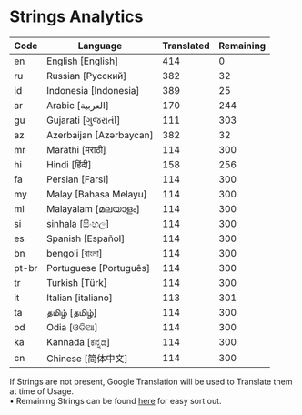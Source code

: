 # Strings Analytics


| Code | Language | Translated | Remaining |
|----|-------|-------|---|
| en | English [English] | 414 | 0 |
| ru | Russian [Русский] | 382 | 32 |
| id | Indonesia [Indonesia] | 389 | 25 |
| ar | Arabic [العربية] | 170 | 244 |
| gu | Gujarati [ગુજરાતી] | 111 | 303 |
| az | Azerbaijan [Azərbaycan] | 382 | 32 |
| mr | Marathi [मराठी] | 114 | 300 |
| hi | Hindi [हिंदी] | 158 | 256 |
| fa | Persian [Farsi] | 114 | 300 |
| my | Malay [Bahasa Melayu] | 114 | 300 |
| ml | Malayalam [മലയാളം] | 114 | 300 |
| si | sinhala [සිංහල] | 114 | 300 |
| es | Spanish [Español] | 114 | 300 |
| bn | bengoli [বাংলা] | 114 | 300 |
| pt-br | Portuguese [Português] | 114 | 300 |
| tr | Turkish [Türk] | 114 | 300 |
| it | Italian [italiano] | 113 | 301 |
| ta | தமிழ் [தமிழ்] | 114 | 300 |
| od | Odia [ଓଡିଆ] | 114 | 300 |
| ka | Kannada [ಕನ್ನಡ] | 114 | 300 |
| cn | Chinese [简体中文] | 114 | 300 |


If Strings are not present, Google Translation will be used to Translate them at time of Usage.
<br>• Remaining Strings can be found [here](./remaining.csv) for easy sort out.